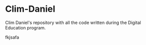 # Clim-Daniel

Clim Daniel's repository with all the code written during the Digital Education program.

fkjsafa
